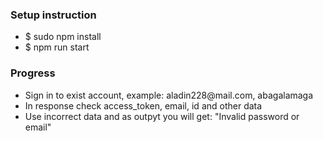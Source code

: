 <h3>Setup instruction</h3>
<ul>
	<li>$ sudo npm install</li>
	<li>$ npm run start</li>
</ul>
<h3>Progress</h3>
<ul>
	<li>Sign in to exist account, example: aladin228@mail.com, abagalamaga</li>
	<li>In response check access_token, email, id and other data</li>
	<li>Use incorrect data and as outpyt you will get: "Invalid password or email"</li>
</ul>
